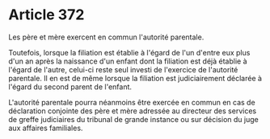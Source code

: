 # Article 372

<p>Les père et mère exercent en commun l'autorité parentale.</p><p>Toutefois, lorsque la filiation est établie à l'égard de l'un d'entre eux plus d'un an après la naissance d'un enfant dont la filiation est déjà établie à l'égard de l'autre, celui-ci reste seul investi de l'exercice de l'autorité parentale. Il en est de même lorsque la filiation est judiciairement déclarée à l'égard du second parent de l'enfant.</p><p>L'autorité parentale pourra néanmoins être exercée en commun en cas de déclaration conjointe des père et mère adressée au directeur des services de greffe judiciaires du tribunal de grande instance ou sur décision du juge aux affaires familiales.</p>